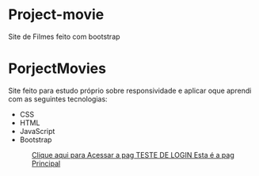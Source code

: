 # Project-movie
Site de Filmes  feito com bootstrap
<h1> PorjectMovies</h1>
<p> Site feito para estudo próprio sobre responsividade e aplicar oque aprendi com as seguintes tecnologias:</p>
<ul>
<li>CSS </li>
<li>HTML</li>
<li>JavaScript</li>
<li>Bootstrap</li>
<ul>
<p> </p>
<a href="https://project-movie-blue.vercel.app/" > Clique aqui para Acessar a pag TESTE DE LOGIN </a>
<a href="https://project-movie-nqsm.vercel.app//" >Esta é a pag Principal </a>


